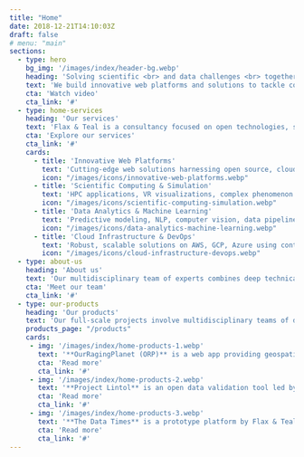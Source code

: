 ```yaml
---
title: "Home"
date: 2018-12-21T14:10:03Z
draft: false
# menu: "main"
sections:
  - type: hero
    bg_img: '/images/index/header-bg.webp'
    heading: 'Solving scientific <br> and data challenges <br> together'
    text: 'We build innovative web platforms and solutions to tackle complex data and scientific challenges across diverse domains. Leveraging open source technologies, cloud infrastructure, and cutting-edge approaches like machine learning and scientific computing, we collaborate with clients to develop tailored solutions that drive progress and create value.'
    cta: 'Watch video'
    cta_link: '#'
  - type: home-services
    heading: 'Our services'
    text: 'Flax & Teal is a consultancy focused on open technologies, serving public and private sectors through web-based solutions in computational engineering, geospatial analysis, and data science. <br> Part of the Avata Industries consortium, we build openly-licensed products and tools, often web platforms analyzing open data, geography, and physics. With industry and academic expertise, we support R&D projects, including Horizon 2020 and InnovateUK, and are certified Arches providers for cultural heritage management.'
    cta: 'Explore our services'
    cta_link: '#'
    cards:
      - title: 'Innovative Web Platforms'
        text: 'Cutting-edge web solutions harnessing open source, cloud, and advanced analytics.'
        icon: "/images/icons/innovative-web-platforms.webp"
      - title: 'Scientific Computing & Simulation'
        text: 'HPC applications, VR visualizations, complex phenomenon modeling using custom algorithms.'
        icon: "/images/icons/scientific-computing-simulation.webp"
      - title: 'Data Analytics & Machine Learning'
        text: 'Predictive modeling, NLP, computer vision, data pipelines for insights and decision-making.'
        icon: "/images/icons/data-analytics-machine-learning.webp"
      - title: 'Cloud Infrastructure & DevOps'
        text: 'Robust, scalable solutions on AWS, GCP, Azure using containers, Kubernetes, cloud-native architectures.'
        icon: "/images/icons/cloud-infrastructure-devops.webp"
  - type: about-us
    heading: 'About us'
    text: 'Our multidisciplinary team of experts combines deep technical knowledge with domain expertise to deliver innovative, tailored solutions. We pride ourselves on our commitment to open source collaboration, sustainable development practices, and cutting-edge research and development.'
    cta: 'Meet our team'
    cta_link: '#'
  - type: our-products
    heading: 'Our products'
    text: 'Our full-scale projects involve multidisciplinary teams of designers, media specialists, developers, app and mobile experts, infrastructure engineers, analysts and data scientists assembled as needed. Explore a few of our recent projects:'
    products_page: "/products"
    cards:
     - img: '/images/index/home-products-1.webp'
       text: '**OurRagingPlanet (ORP)** is a web app providing geospatial risk simulations to help organisations model and prepare for potential disruptions caused by extreme events like supply chain crises, natural disasters and more.'
       cta: 'Read more'
       cta_link: '#'
     - img: '/images/index/home-products-2.webp'
       text: '**Project Lintol** is an open data validation tool led by Flax & Teal that acts like a grammar checker by integrating with existing platforms to identify potential issues in datasets before public release.'
       cta: 'Read more'
       cta_link: '#'
     - img: '/images/index/home-products-3.webp'
       text: '**The Data Times** is a prototype platform by Flax & Teal to help journalists discover local datasets and build data-driven stories.'
       cta: 'Read more'
       cta_link: '#'
---
```


